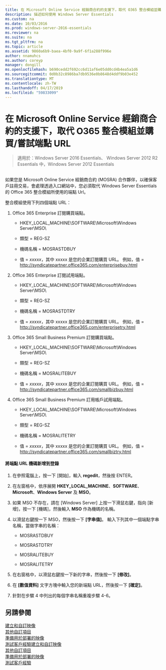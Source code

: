 ```yaml
---
title: 在 Microsoft Online Service 經銷商合約的支援下，取代 O365 整合模組並購買/嘗試端點 URL
description: 描述如何使用 Windows Server Essentials
ms.custom: na
ms.date: 10/03/2016
ms.prod: windows-server-2016-essentials
ms.reviewer: na
ms.suite: na
ms.tgt_pltfrm: na
ms.topic: article
ms.assetid: 9860a6b9-baea-4bf0-9a9f-6f1a288f996e
author: nnamuhcs
ms.author: coreyp
manager: dongill
ms.openlocfilehash: b690cedd2f692cc6d11af6e05dd0cd4b4ea5a1d6
ms.sourcegitcommit: 0d0b32c8986ba7db9536e0b8648d4ddf9b03e452
ms.translationtype: MT
ms.contentlocale: zh-TW
ms.lasthandoff: 04/17/2019
ms.locfileid: "59833099"
---
```

# <a name="replace-o365-integration-module-buy-try-endpoint-url-in-support-of-microsoft-online-service-reseller-agreement"></a>在 Microsoft Online Service 經銷商合約的支援下，取代 O365 整合模組並購買/嘗試端點 URL

>適用於：Windows Server 2016 Essentials、 Windows Server 2012 R2 Essentials 中，Windows Server 2012 Essentials

##  <a name="BKMK_O365"></a>   
 如果您是 Microsoft Online Service 經銷商合約 (MOSRA) 合作夥伴，以確保客戶註冊交易，會處理透過入口網站中，您必須取代 Windows Server Essentials 的 Office 365 整合模組所使用的端點 Url。  
  
 整合模組使用下列四個端點 URL：  
  
1.  Office 365 Enterprise 訂閱購買端點。  
  
    -   HKEY_LOCAL_MACHINE\SOFTWARE\Microsoft\Windows Server\MSO\  
  
    -   類型 = REG-SZ  
  
    -   機碼名稱 = MOSRASTDBUY  
  
    -   值 = *xxxxx*，其中 xxxxx 是您的企業訂閱購買 URL。 例如，值 = http://syndicatepartner.office365.com/enterprisebuy.html  
  
2.  Office 365 Enterprise 訂閱試用端點。  
  
    -   HKEY_LOCAL_MACHINE\SOFTWARE\Microsoft\Windows Server\MSO\  
  
    -   類型 = REG-SZ  
  
    -   機碼名稱 = MOSRASTDTRY  
  
    -   值 = *xxxxx*，其中 xxxxx 是您的企業訂閱購買 URL。 例如，值 = http://syndicatepartner.office365.com/enterprisetry.html  
  
3.  Office 365 Small Business Premium 訂閱購買端點。  
  
    -   HKEY_LOCAL_MACHINE\SOFTWARE\Microsoft\Windows Server\MSO\  
  
    -   類型 = REG-SZ  
  
    -   機碼名稱 = MOSRALITEBUY  
  
    -   值 = *xxxxx*，其中 xxxxx 是您的企業訂閱購買 URL。 例如，值 = http://syndicatepartner.office365.com/smallbizbuy.html  
  
4.  Office 365 Small Business Premium 訂用帳戶試用端點。  
  
    -   HKEY_LOCAL_MACHINE\SOFTWARE\Microsoft\Windows Server\MSO\  
  
    -   類型 = REG-SZ  
  
    -   機碼名稱 = MOSRALITETRY  
  
    -   值 = *xxxxx*，其中 xxxxx 是您的企業訂閱購買 URL。 例如，值 = http://syndicatepartner.office365.com/smallbiztry.html  
  
#### <a name="to-add-an-endpoint-url-key-to-the-registry"></a>將端點 URL 機碼新增到登錄  
  
1.  在參照電腦上，按一下 [開始]，輸入 **regedit**，然後按 ENTER。  
  
2.  在左窗格中，依序展開 **HKEY_LOCAL_MACHINE**、**SOFTWARE**、**Microsoft**、**Windows Server** 及 **MSO**。  
  
3.  如果 MSO 不存在，請在 [Windows Server] 上按一下滑鼠右鍵，指向 [新增]，按一下 [機碼]，然後輸入 **MSO** 作為機碼的名稱。  
  
4.  以滑鼠右鍵按一下 MSO，然後按一下 **[字串值]**。 輸入下列其中一個端點字串名稱，當做字串的名稱：  
  
    -   MOSRASTDBUY  
  
    -   MOSRASTDTRY  
  
    -   MOSRALITEBUY  
  
    -   MOSRALITETRY  
  
5.  在右窗格中，以滑鼠右鍵按一下新的字串，然後按一下 **[修改]**。  
  
6.  在 **[數值資料]** 文字方塊中輸入您的新端點 URL，然後按一下 **[確定]**。  
  
7.  針對在步驟 4 中列出的每個字串名稱重複步驟 4-6。  
  
## <a name="see-also"></a>另請參閱  

 [建立和自訂映像](Creating-and-Customizing-the-Image.md)   
 [其他自訂項目](Additional-Customizations.md)   
 [準備用於部署的映像](Preparing-the-Image-for-Deployment.md)   
 [測試客戶經驗](Testing-the-Customer-Experience.md)[建立和自訂映像](../install/Creating-and-Customizing-the-Image.md)   
 [其他自訂項目](../install/Additional-Customizations.md)   
 [準備用於部署的映像](../install/Preparing-the-Image-for-Deployment.md)   
 [測試客戶經驗](../install/Testing-the-Customer-Experience.md)

